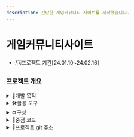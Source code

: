 ```yaml
---
description: 간단한 게임커뮤니티 사이트를 제작했습니다.
---
```


# 게임커뮤니티사이트

* /🗓️프로젝트 기간\[24.01.10\~24.02.16]

### 프로젝트 개요

<details>

<summary>📌개발 목적</summary>

게임을 즐기는 유저들의 소통공간을 만들고자 하였습니다.

</details>

<details>

<summary>🛠활용 도구</summary>

<img src="https://img.shields.io/badge/java-007396?style=for-the-badge&#x26;logo=java&#x26;logoColor=white" alt="" data-size="original"><img src="https://img.shields.io/badge/html5-E34F26?style=for-the-badge&#x26;logo=html5&#x26;logoColor=white" alt="" data-size="original"><img src="https://img.shields.io/badge/css-1572B6?style=for-the-badge&#x26;logo=css3&#x26;logoColor=white" alt="" data-size="original"><img src="https://img.shields.io/badge/javascript-F7DF1E?style=for-the-badge&#x26;logo=javascript&#x26;logoColor=black" alt="" data-size="original"><img src="https://img.shields.io/badge/jquery-0769AD?style=for-the-badge&#x26;logo=jquery&#x26;logoColor=white" alt="" data-size="original"><img src="https://img.shields.io/badge/mysql-4479A1?style=for-the-badge&#x26;logo=mysql&#x26;logoColor=white" alt="" data-size="original"><img src="https://img.shields.io/badge/eclipseide-2C2255?style=for-the-badge&#x26;logo=eclipseide&#x26;logoColor=white" alt="" data-size="original"><img src="https://img.shields.io/badge/bootstrap-7952B3?style=for-the-badge&#x26;logo=bootstrap&#x26;logoColor=white" alt="" data-size="original"><img src="https://img.shields.io/badge/apachetomcat-F8DC75?style=for-the-badge&#x26;logo=apachetomcat&#x26;logoColor=white" alt="" data-size="original"><img src="https://img.shields.io/badge/github-181717?style=for-the-badge&#x26;logo=github&#x26;logoColor=white" alt="" data-size="original">

</details>

<details>

<summary>⚙️구성</summary>

JSON, JSTL.MYSQL을 사용하기 위해 외부 라이브러리를 받아옵니다.

<img src="../../../.gitbook/assets/lib.PNG" alt="" data-size="original">

각 라이브러리에 대한 설명입니다.

**1.json-simple.jar:** `json-simple`은 JSON 데이터를 다루기 위한 Java 라이브러리입니다. JSON은 JavaScript Object Notation의 약어로, 데이터를 효과적으로 교환하는 데 사용되는 경량의 데이터 교환 형식입니다. `json-simple.jar`는 JSON 데이터를 생성하고 파싱하는 데 도움이 되는 라이브러리입니다.

**2.jstl.jar (JavaServer Pages Standard Tag Library):** JSTL은 JavaServer Pages (JSP)에서 사용되는 표준 태그 라이브러리입니다. JSTL은 JSP 페이지에서 자주 사용되는 일반적인 작업들을 간편하게 처리하기 위한 태그들을 제공합니다. 예를 들어, 루프, 조건문, 데이터 포매팅 등을 처리하는 데 사용됩니다. `jstl.jar` 파일은 이러한 JSTL 태그들을 포함하고 있습니다.

**3.mysql-connector.jar:** `mysql-connector`는 MySQL 데이터베이스와 Java 어플리케이션 간의 연결을 지원하기 위한 JDBC(Java Database Connectivity) 드라이버입니다. Java 어플리케이션에서 MySQL 데이터베이스에 접근하고 데이터를 처리하는 데 사용됩니다. `mysql-connector.jar` 파일은 이 드라이버를 포함하고 있어서 Java 어플리케이션에서 MySQL과 상호 작용할 수 있게 해줍니다.

***

Controller, Command, PostCommand, DTO, DAO와 여러 html,jsp파일로 이루어져 있습니다.

<img src="../../../.gitbook/assets/패턴 (1).PNG" alt="" data-size="original">

***

</details>

<details>

<summary>📃중점 코드</summary>

#### server.xml

아래의 코드는 톰캣 server.xml 파일에서 Resource 요소를 지정해줘야 한다. 지정해주는 이유는 데이터베이스와 연동하기 위함이다. password는 제거하여 올렸습니다.

```xml
<Context docBase="gamecoummunity" path="/gamecommunity"  reloadable="true" source="org.eclipse.jst.jee.server:gamecoummunity">
			<Resource auth="Container" driverClassName="com.mysql.jdbc.Driver" name="jdbc/mysql" password="" type="javax.sql.DataSource" url="jdbc:mysql://localhost:3306/apidb" username="root"/>
			</Context>
			</Host>
		</Engine>
	</Service>
</Server>
```

#### ChatEndpoint.java

아래의 코드는 WebSocket를 사용하여 간단한 채팅을 구현하였습니다. 각각 다른 클라이언트 간에 실시간 채팅을 가능케 하였습니다. 클라이언트에서 WebSocket을 통해 서버에 접속해 메시지를 주고받을 수 있습니다.

```java
package com.project.Controller;

import java.io.IOException;
import java.util.Collections;
import java.util.HashSet;
import java.util.Set;

import javax.servlet.http.HttpSession;
import javax.websocket.EndpointConfig;
import javax.websocket.HandshakeResponse;
import javax.websocket.OnClose;
import javax.websocket.OnMessage;
import javax.websocket.OnOpen;
import javax.websocket.Session;
import javax.websocket.server.HandshakeRequest;
import javax.websocket.server.ServerEndpoint;
import javax.websocket.server.ServerEndpointConfig;

@ServerEndpoint(value = "/chat", configurator = ChatEndpoint.HttpSessionConfigurator.class)
public class ChatEndpoint {

    private static Set<Session> sessions = Collections.synchronizedSet(new HashSet<>());

    @OnOpen
    public void onOpen(Session session, EndpointConfig config) {
        HttpSession httpSession = (HttpSession) config.getUserProperties().get(HttpSession.class.getName());

        if (httpSession != null) {
            String userId = (String) httpSession.getAttribute("id");
            session.getUserProperties().put("userId", userId); 
            sessions.add(session);
            // 고유번호+ 아이디 
            //broadcast("User connected: " + userId + " (Session ID: " + userId + ")");
            // 아이디
            broadcast("User connected: " + userId);
        } else {
            System.out.println("HttpSession is null");
        }
    }

    @OnClose
//    public void onClose(Session session) {
//        sessions.remove(session);
//        broadcast("User disconnected: (Session ID: " + session.getId() + ")");
//    }
    public void onClose(Session session) {
        String userId = (String) session.getUserProperties().get("userId");
        sessions.remove(session);
        broadcast("User disconnected: " + userId);
    }

    @OnMessage
//    public void onMessage(String message, Session session) {
//        broadcast("[" + session.getId() + "] " + message);
//    }
    public void onMessage(String message, Session session) {
        String userId = (String) session.getUserProperties().get("userId");
        broadcast("[" + userId + "] " + message);
    }
//    public void onMessage(String message, String userId)
//    {
//       broadcast("[" + userId + "] " + message);
//    }

 // 이 메서드는 WebSocket 세션 목록에 있는 모든 세션에게 메시지를 브로드캐스트합니다.
    private void broadcast(String message) {
        // 세션 목록을 순회하며 각 세션에 메시지를 보냅니다.
        for (Session session : sessions) {
            try {
            	 //String userId = (String) session.getUserProperties().get("userId");
            	// 해당 세션에게 텍스트 메시지를 보냅니다.
                 session.getBasicRemote().sendText(message);
                
               // session.getBasicRemote().sendText(message);
            } catch (IOException e) {
                // 메시지 전송 중에 IOException이 발생하면 예외를 처리하고 콘솔에 출력합니다.
                e.printStackTrace();
            }
        }
    }


    // HttpSessionConfigurator class
    public static class HttpSessionConfigurator extends ServerEndpointConfig.Configurator {
        @Override
        public void modifyHandshake(ServerEndpointConfig sec, HandshakeRequest request, HandshakeResponse response) {
            // HttpSession을 가져와서 config에 저장
            HttpSession httpSession = (HttpSession) request.getHttpSession();
            sec.getUserProperties().put(HttpSession.class.getName(), httpSession);
        }
    }
}

```

아래는 메서드에 대한 설명입니다.

1. @ServerEndpoint(value = "/chat", onfigurator=ChatEndpoint.HttpSessionConfigurator.class)

WebSocket 서버 엔드포인트를 정의합니다. "/chat" 경로로 WebSocket 요청을 처리합니다. HttpSessionConfigurator를 사용하여 WebSocket 세션에 HttpSession을 연결합니다.&#x20;

onOpen(Session session, EndpointConfig config)

새로운 WebSocket 세션이 열릴 때 호출되는 메서드입니다. 연결된 HttpSession에서 사용자 아이디를 가져와서 WebSocket 세션의 사용자 속성에 저장합니다. 세션을 세션 목록에 추가하고, 사용자가 채팅에 참여했다는 메시지를 브로드캐스트합니다.

2. &#x20;onClose(Session session)

WebSocket 세션이 닫힐 때 호출되는 메서드입니다. 세션 목록에서 세션을 제거하고, 사용자가 채팅에서 나갔다는 메시지를 브로드캐스트합니다.&#x20;

3. onMessage(String message, Session session)

클라이언트로부터 메시지가 도착했을 때 호출되는 메서드입니다. 해당 세션에 연결된 사용자 아이디를 가져와서 메시지를 조합하고, 모든 세션에게 해당 메시지를 브로드캐스트합니다.

4. broadcast(String message)

세션 목록에 있는 모든 세션에게 메시지를 브로드캐스트하는 메서드입니다. HttpSessionConfigurator

WebSocket 세션에 HttpSession을 연결하기 위한 구성 클래스입니다. modifyHandshake 메서드를 사용하여 HttpSession을 가져와 WebSocket 세션 구성에 추가합니다.

***

메인화면에서 사용한 채팅창 코드입니다.

```html
  대화창
             <div id="chat"></div>
    <input type="text" id="messageInput" onkeydown="handleKeyPress(event)" />
    <button onclick="sendMessage()"> Send</button>
    <script>
        const ws = new WebSocket("ws://localhost:8182/webTeamPJ/chat");

        ws.onopen = function(event) {
            appendMessage("대화를 입력해주세요");
        };

        ws.onmessage = function(event) {
            const message = event.data;
            appendMessage(message);
            //const userId = session.getAttribute("id");
            //appendMessage("[" + userId + "] " + message);
            
        };

        ws.onclose = function(event) {
            appendMessage("WebSocket connection closed");
        };

        // 메시지 전송
        function sendMessage() {
            const messageInput = document.getElementById("messageInput");
            const message = messageInput.value;

            ws.send(message);
            messageInput.value = "";
        }

        //메시지 출력
        function appendMessage(message) {
            const chatDiv = document.getElementById("chat");
            const messageDiv = document.createElement("div");
            messageDiv.textContent = message;
            chatDiv.appendChild(messageDiv);
            
            chatDiv.scrollTop = chatDiv.scrollHeight;
        }
        
        // 엔터 키 핸들링
        function handleKeyPress(event) {
            if (event.key === "Enter") {
                sendMessage();
                event.preventDefault(); // 엔터 키의 기본 동작(새 줄 추가)을 막습니다.
            }
        }
    </script>

```
게시물 관련 DAO 코드입니다. [작성,목록보기, 상세보기,검색,수정,삭제]
```java
package com.project.DAO;

import java.io.PrintWriter;
import java.sql.*;
import java.util.*;

import javax.naming.Context;
import javax.naming.InitialContext;
import javax.servlet.http.HttpServletRequest;
import javax.servlet.http.HttpServletResponse;
import javax.servlet.http.HttpSession;
import javax.sql.*;

import com.project.DTO.PostDTO;

public class PostDAO {
	private Connection conn = null;
	private PreparedStatement ps = null;
	private ResultSet rs = null;
	private DataSource ds = null;
	private Statement st = null;

	public PostDAO() {
		try {
			// JNDI를 사용하여 데이터 소스 설정
			Context ctx = new InitialContext();
			ds = (DataSource) ctx.lookup("java:comp/env/jdbc/mysql");
		} catch (Exception e) {
			System.out.println("PostDAO 생성자 에러");
			e.printStackTrace();
		}
	}

	public void Move(HttpServletRequest request, HttpServletResponse response) {
		HttpSession session = request.getSession(); // 기존 세션 가져오기
		session.setAttribute("newBoardList", null);
		session.setAttribute("BoardList", null);

	}

	// 게시물 작성
	public void PostInsert(String tag, String ID, String TITLE, String CONTENT, String FILE, String useridx, HttpServletRequest request,
			HttpServletResponse response) {
		try {
			// 비어 있는 항목을 기록할 변수 초기화
			List<String> emptyFields = new ArrayList<>();
			
			// 각 항목이 비어있는지 체크
			if (tag == null || tag.trim().isEmpty()) {
				emptyFields.add("태그");
			}
			if (TITLE == null || TITLE.trim().isEmpty()) {
				emptyFields.add("제목");
			}
			if (CONTENT == null || CONTENT.trim().isEmpty()) {
				emptyFields.add("내용");
			}

			// 어떤 항목이 비어 있으면 실패 페이지로 리다이렉트 및 JavaScript 경고창
			if (!emptyFields.isEmpty()) {
				
				String errorMessage = String.join(", ", emptyFields) + " (을)를 작성 하지 않았습니다.";

				// JavaScript 코드를 클라이언트에게 전달하기 위한 스크립트 작성
				String jsScript = "alert('" + errorMessage + "'); location.href = 'newPost.jsp';";

				// JavaScript 코드를 응답에 포함하여 클라이언트에게 전송
				response.setContentType("text/html;charset=UTF-8");
				PrintWriter out = response.getWriter();
				out.println("<script>" + jsScript + "</script>");
				out.close();
			} else {
				// DB 연결
				conn = ds.getConnection();

				// INSERT 쿼리 수행
				String query = "INSERT INTO board (tag, ID, TITLE, CONTENT, DATE, FILE, isgood, useridx) VALUES (?, ?, ?, ?, now(), ?, 0, ?)";
				ps = conn.prepareStatement(query);
				ps.setString(1, tag);
				ps.setString(2, ID);
				ps.setString(3, TITLE);
				ps.setString(4, CONTENT);
				ps.setString(5, FILE);
				ps.setString(6, useridx);
				

				try {
					ps.executeUpdate();
					System.out.println("게시물 작성 완료.");
					System.out.println("태그 : " + tag);
					System.out.println("작성자 아이디 : " + ID);
					System.out.println("글 제목 : " + TITLE);
					System.out.println("글 내용 : " + CONTENT);
					response.sendRedirect("succcessPosting.jsp");
				} catch (Exception e) {
					System.out.println("게시물 작성 실패 (catch).");
					String errorMessage2 = "로그인 후 작성해주세요.";
					String jsScript2 = "alert('" + errorMessage2 + "'); location.href = 'login.html';";
					response.setContentType("text/html;charset=UTF-8");
					PrintWriter out2 = response.getWriter();
					out2.println("<script>" + jsScript2 + "</script>");
					out2.close();
					// response.sendRedirect("login.html");
				}
			}
		} catch (Exception e) {
			System.out.println("Insert 쿼리 수행 실패");
			e.printStackTrace();
		}
	}

	// 게시물 목록
	public void PostList(HttpServletRequest request, HttpServletResponse response) {

		conn = null;
		st = null;
		rs = null;

		HttpSession session = request.getSession(true);
		session.setAttribute("boardList", null);
		try {
			conn = ds.getConnection();
			String Query = "select * from board order by IDX desc";
			ps = conn.prepareStatement(Query);
			rs = ps.executeQuery();
			List<Map<String, String>> boardList = new ArrayList<>();
			while (rs.next()) {
				Map<String, String> boardInfo = new HashMap<>();
				boardInfo.put("tag", rs.getString("tag"));
				boardInfo.put("title", rs.getString("TITLE"));
				boardInfo.put("idx", rs.getString("IDX"));

				boardList.add(boardInfo);
			}

			session.setAttribute("boardList", boardList);

			response.sendRedirect("ViewPost.jsp");
		} catch (Exception e) {
			System.out.println(e.toString());
			e.printStackTrace();
		} finally {
			try {
				if (rs != null) {
					rs.close();
				}
				if (st != null) {
					st.close();
				}
				if (conn != null) {
					conn.close();
				}
			} catch (Exception e2) {
				System.out.println(e2.toString());
				e2.printStackTrace();
			}
		}
	}

	// 게시물 상세 보기
	   public void detailPost(String IDX, HttpServletRequest request, HttpServletResponse response) {

	      conn = null;
	      st = null;
	      rs = null;

	      HttpSession session = request.getSession(true);

	      try {
	         conn = ds.getConnection();
	         String Query = "select * from board where IDX=?";
	         ps = conn.prepareStatement(Query);
	         ps.setString(1, IDX);
	         rs = ps.executeQuery();

	         if (rs.next()) {
	            List<Map<String, String>> DVPost = new ArrayList<>();
	            Map<String, String> detailPostMap = new HashMap<>();
	            detailPostMap.put("DPIdx", rs.getString("IDX"));
	            detailPostMap.put("DPTitle", rs.getString("TITLE"));
	            detailPostMap.put("DPContent", rs.getString("CONTENT"));
	            detailPostMap.put("DPId", rs.getString("ID"));
	            detailPostMap.put("DPDate", rs.getString("DATE"));
	            detailPostMap.put("DPTag", rs.getString("tag"));
	            detailPostMap.put("DPIsgood", rs.getString("isgood"));
	            detailPostMap.put("DPuseridx", rs.getString("useridx"));
	            System.out.println(session.getAttribute("useridx"));
	            DVPost.add(detailPostMap);
	            session.setAttribute("DPIdx", request.getParameter("DPIdx"));
	            session.setAttribute("DVPost", DVPost);
	            response.sendRedirect("detailPost.jsp");
	         }
	      } catch (Exception e) {
	         System.out.println(e.toString());
	         e.printStackTrace();
	      } finally {
	         try {
	            if (rs != null) {
	               rs.close();
	            }
	            if (ps != null) {
	               ps.close();
	            }
	            if (conn != null) {
	               conn.close();
	            }
	         } catch (Exception e2) {
	            System.out.println(e2.toString());
	            e2.printStackTrace();
	         }
	      }
	   }

	// 게시판 검색
	public List<PostDTO> searchPosts(String keyword) {
		List<PostDTO> result = new ArrayList<>();
		conn = null;
		ps = null;
		rs = null;

		try {

			// connection 객체 생성
			conn = ds.getConnection();

			// 게시글에서 제목 또는 내용에 키워드가 포함된 것을 검색하며, 결과를 IDX 기준으로 내림차순으로 정렬
			String query = "SELECT * FROM board WHERE title LIKE ? OR content LIKE ? ORDER BY IDX DESC";
			ps = conn.prepareStatement(query);
			ps.setString(1, "%" + keyword + "%");
			ps.setString(2, "%" + keyword + "%");
			rs = ps.executeQuery();
			while (rs.next()) {
				// 결과를 PostDTO 객체로 매핑하여 리스트에 추가
				PostDTO post = new PostDTO();

				post.setIDX(String.valueOf(rs.getInt("IDX")));
				post.setTag(rs.getString("tag"));
				post.setTITLE(rs.getString("TITLE"));
				post.setId(rs.getString("ID"));
				post.setCONTENT(rs.getString("CONTENT"));
				post.setDATE(rs.getString("DATE"));

				result.add(post);
			}
		} catch (Exception e) {
			System.out.println("게시판 검색 실패");
			e.printStackTrace();
		} finally {
			try {
				if (rs != null)
					rs.close();
				if (ps != null)
					ps.close();
				if (conn != null)
					conn.close();
				System.out.println("POSTDAO finally 통과");
			} catch (Exception e2) {
				System.out.println("객체 닫기 실패");
				e2.printStackTrace();
			}
		}
		System.out.println("좋았어postDAO 반환 전");
		System.out.println(result);
		return result;
	}

	public void PostMove(HttpServletRequest request, HttpServletResponse response) {

		conn = null;
		st = null;
		rs = null;

		HttpSession session = request.getSession(true);
		session.setAttribute("newBoardList", null);
		try {
			conn = ds.getConnection();
			String Query = "select * from board order by DATE desc";
			ps = conn.prepareStatement(Query);
			rs = ps.executeQuery();
			List<Map<String, String>> boardList = new ArrayList<>();
			while (rs.next()) {
				Map<String, String> boardInfo = new HashMap<>();
				boardInfo.put("tag", rs.getString("tag"));
				boardInfo.put("title", rs.getString("title"));
				boardInfo.put("idx", rs.getString("idx"));
				boardInfo.put("id", rs.getString("id"));
				boardInfo.put("date", rs.getString("date"));
				boardInfo.put("isgood", rs.getString("isgood"));

				boardList.add(boardInfo);
			}

			session.setAttribute("newBoardList", boardList);
		} catch (Exception e) {
			System.out.println(e.toString());
			e.printStackTrace();
		} finally {
			try {
				if (rs != null) {
					rs.close();
				}
				if (st != null) {
					st.close();
				}
				if (conn != null) {
					conn.close();
				}
			} catch (Exception e2) {
				System.out.println(e2.toString());
				e2.printStackTrace();
			}
		}
	}
	
	// 게시물 수정
	   public void PostUpdate(String tag, String ID, String TITLE, String CONTENT, String FILE, String IDX,
	         HttpServletRequest request, HttpServletResponse response) {
	      try {
	         // 비어 있는 항목을 기록할 변수 초기화
	         List<String> emptyFields = new ArrayList<>();

	         // 각 항목이 비어있는지 체크
	         if (tag == null || tag.trim().isEmpty()) {
	            emptyFields.add("태그");
	         }
	         if (TITLE == null || TITLE.trim().isEmpty()) {
	            emptyFields.add("제목");
	         }
	         if (CONTENT == null || CONTENT.trim().isEmpty()) {
	            emptyFields.add("내용");
	         }

	         // 어떤 항목이 비어 있으면 실패 페이지로 리다이렉트 및 JavaScript 경고창
	         if (!emptyFields.isEmpty()) {
	            String errorMessage = String.join(", ", emptyFields) + " (을)를 작성 하지 않았습니다.";

	            // JavaScript 코드를 클라이언트에게 전달하기 위한 스크립트 작성
	            String jsScript = "alert('" + errorMessage + "'); location.href = 'login.html';";

	            // JavaScript 코드를 응답에 포함하여 클라이언트에게 전송
	            response.setContentType("text/html;charset=UTF-8");
	            PrintWriter out = response.getWriter();
	            out.println("<script>" + jsScript + "</script>");
	            out.close();
	         } else {
	            // DB 연결
	            conn = ds.getConnection();

	            // INSERT 쿼리 수행
	            String query = "UPDATE board SET tag = ?, TITLE = ?, CONTENT = ?, DATE = now(), FILE = ? WHERE IDX = ?";
	            ps = conn.prepareStatement(query);
	            ps.setString(1, tag);
	            ps.setString(2, TITLE);
	            ps.setString(3, CONTENT);
	            ps.setString(4, FILE);
	            ps.setString(5, IDX);

	            try {
	               ps.executeUpdate();
	               System.out.println("게시물 수정 완료.");
	               System.out.println("태그 : " + tag);
	               System.out.println("작성자 아이디 : " + ID);
	               System.out.println("글 제목 : " + TITLE);
	               System.out.println("글 내용 : " + CONTENT);
	               response.sendRedirect("succcessPosting.jsp");
	            } catch (Exception e) {
	               System.out.println("게시물 수정 실패 (catch).");
	               String errorMessage2 = "로그인 후 작성해주세요.";
	               String jsScript2 = "alert('" + errorMessage2 + "'); location.href = 'updatePost.jsp';";
	               response.setContentType("text/html;charset=UTF-8");
	               PrintWriter out2 = response.getWriter();
	               out2.println("<script>" + jsScript2 + "</script>");
	               out2.close();
	               // response.sendRedirect("login.html");
	            }
	         }
	      } catch (Exception e) {
	         System.out.println("update 쿼리 수행 실패");
	         e.printStackTrace();
	      }
	   }

	   // 게시물 삭제
	   public void PostDelete(String IDX, HttpServletRequest request, HttpServletResponse response) {
	      conn = null;
	      ps = null;
	      rs = null;      
	      try {
	               // DB 연결
	               conn = ds.getConnection();

	               // INSERT 쿼리 수행
	               String query = "delete from board WHERE IDX = ?";
	               ps = conn.prepareStatement(query);
	               ps.setString(1, IDX);
	               ps.executeUpdate();
	               response.sendRedirect("main.doPosting");
	      } catch (Exception e) {
	         System.out.println("Delete 쿼리 수행 실패");
	         e.printStackTrace();
	      }
	   }
	}



```









</details>

<details>

<summary>🔎프로젝트 git 주소</summary>

[https://github.com/db-ung/web\_pj](https://github.com/db-ung/web\_pj)

</details>
